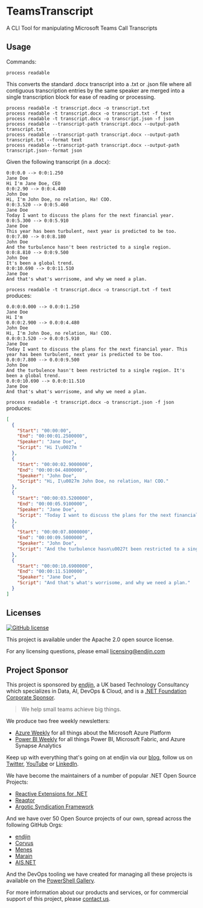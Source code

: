 # TeamsTranscript
A CLI Tool for manipulating Microsoft Teams Call Transcripts

## Usage

Commands:

`process readable`

This converts the standard .docx transcript into a .txt or .json file where all contiguous transcription entries by the same speaker are merged into a single transcription block for ease of reading or processing.

```
process readable -t transcript.docx -o transcript.txt
process readable -t transcript.docx -o transcript.txt -f text
process readable -t transcript.docx -o transcript.json -f json
process readable --transcript-path transcript.docx --output-path transcript.txt 
process readable --transcript-path transcript.docx --output-path transcript.txt --format text
process readable --transcript-path transcript.docx --output-path transcript.json--format json
```

Given the following transcript (in a .docx):

```
0:0:0.0 --> 0:0:1.250
Jane Doe
Hi I'm Jane Doe, CEO
0:0:2.90 --> 0:0:4.480
John Doe
Hi, I'm John Doe, no relation, Ha! COO.
0:0:3.520 --> 0:0:5.460
Jane Doe
Today I want to discuss the plans for the next financial year.
0:0:5.300 --> 0:0:5.910
Jane Doe
This year has been turbulent, next year is predicted to be too.
0:0:7.80 --> 0:0:8.180
John Doe
And the turbulence hasn't been restricted to a single region.
0:0:8.810 --> 0:0:9.500
John Doe
It's been a global trend.
0:0:10.690 --> 0:0:11.510
Jane Doe
And that's what's worrisome, and why we need a plan.
```

`process readable -t transcript.docx -o transcript.txt -f text` produces:

```
0.0:0:0.000 --> 0.0:0:1.250
Jane Doe
Hi I'm 
0.0:0:2.900 --> 0.0:0:4.480
John Doe
Hi, I'm John Doe, no relation, Ha! COO.
0.0:0:3.520 --> 0.0:0:5.910
Jane Doe
Today I want to discuss the plans for the next financial year. This year has been turbulent, next year is predicted to be too.
0.0:0:7.800 --> 0.0:0:9.500
John Doe
And the turbulence hasn't been restricted to a single region. It's been a global trend.
0.0:0:10.690 --> 0.0:0:11.510
Jane Doe
And that's what's worrisome, and why we need a plan.
```

`process readable -t transcript.docx -o transcript.json -f json` produces:

```json
[
  {
    "Start": "00:00:00",
    "End": "00:00:01.2500000",
    "Speaker": "Jane Doe",
    "Script": "Hi I\u0027m "
  },
  {
    "Start": "00:00:02.9000000",
    "End": "00:00:04.4800000",
    "Speaker": "John Doe",
    "Script": "Hi, I\u0027m John Doe, no relation, Ha! COO."
  },
  {
    "Start": "00:00:03.5200000",
    "End": "00:00:05.9100000",
    "Speaker": "Jane Doe",
    "Script": "Today I want to discuss the plans for the next financial year. This year has been turbulent, next year is predicted to be too."
  },
  {
    "Start": "00:00:07.8000000",
    "End": "00:00:09.5000000",
    "Speaker": "John Doe",
    "Script": "And the turbulence hasn\u0027t been restricted to a single region. It\u0027s been a global trend"
  },
  {
    "Start": "00:00:10.6900000",
    "End": "00:00:11.5100000",
    "Speaker": "Jane Doe",
    "Script": "And that's what's worrisome, and why we need a plan."
  }
]
```

## Licenses

[![GitHub license](https://img.shields.io/badge/License-Apache%202-blue.svg)](https://raw.githubusercontent.com/endjin/dotnet-adr/master/LICENSE)

This project is available under the Apache 2.0 open source license.

For any licensing questions, please email [&#108;&#105;&#99;&#101;&#110;&#115;&#105;&#110;&#103;&#64;&#101;&#110;&#100;&#106;&#105;&#110;&#46;&#99;&#111;&#109;](&#109;&#97;&#105;&#108;&#116;&#111;&#58;&#108;&#105;&#99;&#101;&#110;&#115;&#105;&#110;&#103;&#64;&#101;&#110;&#100;&#106;&#105;&#110;&#46;&#99;&#111;&#109;)

## Project Sponsor

This project is sponsored by [endjin](https://endjin.com), a UK based Technology Consultancy which specializes in Data, AI, DevOps & Cloud, and is a [.NET Foundation Corporate Sponsor](https://dotnetfoundation.org/membership/corporate-sponsorship).

> We help small teams achieve big things.

We produce two free weekly newsletters: 

 - [Azure Weekly](https://azureweekly.info) for all things about the Microsoft Azure Platform
 - [Power BI Weekly](https://powerbiweekly.info) for all things Power BI, Microsoft Fabric, and Azure Synapse Analytics

Keep up with everything that's going on at endjin via our [blog](https://endjin.com/blog), follow us on [Twitter](https://twitter.com/endjin), [YouTube](https://www.youtube.com/c/endjin) or [LinkedIn](https://www.linkedin.com/company/endjin).

We have become the maintainers of a number of popular .NET Open Source Projects:

- [Reactive Extensions for .NET](https://github.com/dotnet/reactive)
- [Reaqtor](https://github.com/reaqtive)
- [Argotic Syndication Framework](https://github.com/argotic-syndication-framework/)

And we have over 50 Open Source projects of our own, spread across the following GitHub Orgs:

- [endjin](https://github.com/endjin/)
- [Corvus](https://github.com/corvus-dotnet)
- [Menes](https://github.com/menes-dotnet)
- [Marain](https://github.com/marain-dotnet)
- [AIS.NET](https://github.com/ais-dotnet)

And the DevOps tooling we have created for managing all these projects is available on the [PowerShell Gallery](https://www.powershellgallery.com/profiles/endjin).

For more information about our products and services, or for commercial support of this project, please [contact us](https://endjin.com/contact-us). 